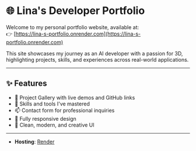 # 🌐 Lina's Developer Portfolio

Welcome to my personal portfolio website, available at:  
👉 [https://lina-s-portfolio.onrender.com](https://lina-s-portfolio.onrender.com)

This site showcases my journey as an AI developer with a passion for 3D, highlighting projects, skills, and experiences across real-world applications.

---

## ✨ Features

- 💼 Project Gallery with live demos and GitHub links  
- 🧠 Skills and tools I've mastered  
- 📫 Contact form for professional inquiries  
- 📱 Fully responsive design  
- 🎨 Clean, modern, and creative UI

---


- **Hosting**: [Render](https://render.com)
